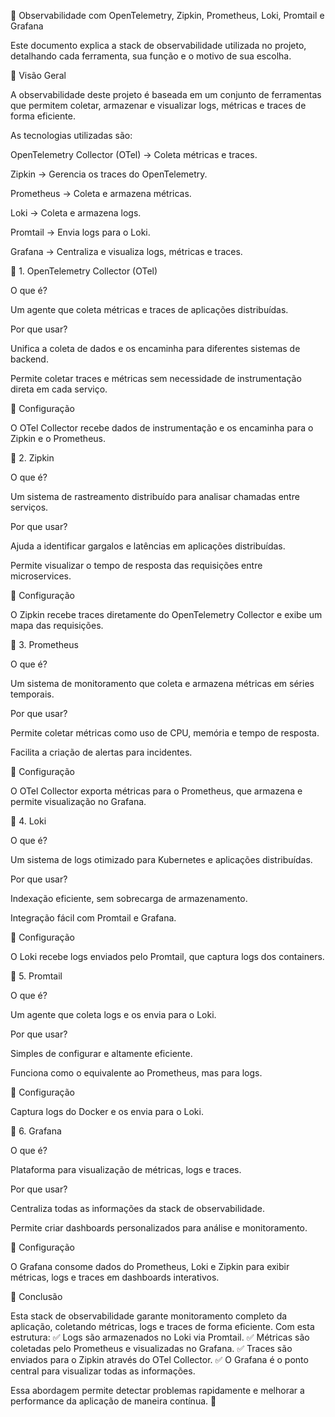 🚀 Observabilidade com OpenTelemetry, Zipkin, Prometheus, Loki, Promtail e Grafana

Este documento explica a stack de observabilidade utilizada no projeto, detalhando cada ferramenta, sua função e o motivo de sua escolha.

📌 Visão Geral

A observabilidade deste projeto é baseada em um conjunto de ferramentas que permitem coletar, armazenar e visualizar logs, métricas e traces de forma eficiente.

As tecnologias utilizadas são:

OpenTelemetry Collector (OTel) → Coleta métricas e traces.

Zipkin → Gerencia os traces do OpenTelemetry.

Prometheus → Coleta e armazena métricas.

Loki → Coleta e armazena logs.

Promtail → Envia logs para o Loki.

Grafana → Centraliza e visualiza logs, métricas e traces.

🔹 1. OpenTelemetry Collector (OTel)

O que é?

Um agente que coleta métricas e traces de aplicações distribuídas.

Por que usar?

Unifica a coleta de dados e os encaminha para diferentes sistemas de backend.

Permite coletar traces e métricas sem necessidade de instrumentação direta em cada serviço.

📌 Configuração

O OTel Collector recebe dados de instrumentação e os encaminha para o Zipkin e o Prometheus.

🔹 2. Zipkin

O que é?

Um sistema de rastreamento distribuído para analisar chamadas entre serviços.

Por que usar?

Ajuda a identificar gargalos e latências em aplicações distribuídas.

Permite visualizar o tempo de resposta das requisições entre microservices.

📌 Configuração

O Zipkin recebe traces diretamente do OpenTelemetry Collector e exibe um mapa das requisições.

🔹 3. Prometheus

O que é?

Um sistema de monitoramento que coleta e armazena métricas em séries temporais.

Por que usar?

Permite coletar métricas como uso de CPU, memória e tempo de resposta.

Facilita a criação de alertas para incidentes.

📌 Configuração

O OTel Collector exporta métricas para o Prometheus, que armazena e permite visualização no Grafana.

🔹 4. Loki

O que é?

Um sistema de logs otimizado para Kubernetes e aplicações distribuídas.

Por que usar?

Indexação eficiente, sem sobrecarga de armazenamento.

Integração fácil com Promtail e Grafana.

📌 Configuração

O Loki recebe logs enviados pelo Promtail, que captura logs dos containers.

🔹 5. Promtail

O que é?

Um agente que coleta logs e os envia para o Loki.

Por que usar?

Simples de configurar e altamente eficiente.

Funciona como o equivalente ao Prometheus, mas para logs.

📌 Configuração

Captura logs do Docker e os envia para o Loki.

🔹 6. Grafana

O que é?

Plataforma para visualização de métricas, logs e traces.

Por que usar?

Centraliza todas as informações da stack de observabilidade.

Permite criar dashboards personalizados para análise e monitoramento.

📌 Configuração

O Grafana consome dados do Prometheus, Loki e Zipkin para exibir métricas, logs e traces em dashboards interativos.

🎯 Conclusão

Esta stack de observabilidade garante monitoramento completo da aplicação, coletando métricas, logs e traces de forma eficiente. Com esta estrutura:
✅ Logs são armazenados no Loki via Promtail.
✅ Métricas são coletadas pelo Prometheus e visualizadas no Grafana.
✅ Traces são enviados para o Zipkin através do OTel Collector.
✅ O Grafana é o ponto central para visualizar todas as informações.

Essa abordagem permite detectar problemas rapidamente e melhorar a performance da aplicação de maneira contínua. 🚀
